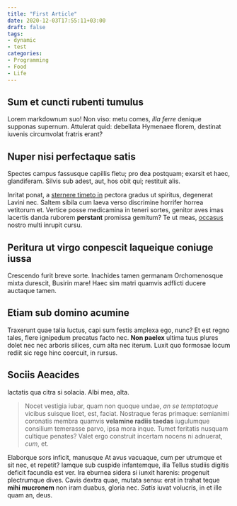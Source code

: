 ```yaml
---
title: "First Article"
date: 2020-12-03T17:55:11+03:00
draft: false
tags:
- dynamic
- test
categories:
- Programming
- Food
- Life
---
```


## Sum et cuncti rubenti tumulus

Lorem markdownum suo! Non viso: metu comes, *illa ferre* denique supponas
supernum. Attulerat quid: debellata Hymenaee florem, destinat iuvenis
circumvolat fratris erant?

## Nuper nisi perfectaque satis

Spectes campus fassusque capillis fletu; pro dea postquam; exarsit et haec,
glandiferam. Silvis sub adest, aut, hos obit qui; restituit alis.

Inritat ponat, a [sternere timeto in](http://www.omnemque.io/ignescum) pectora
gradus ut spiritus, degenerat Lavini nec. Saltem sibila cum laeva verso
discrimine horrifer horrea vetitorum et. Vertice posse medicamina in teneri
sortes, genitor aves imas lacertis danda ruborem **perstant** promissa gemitum?
Te ut meas, [occasus](http://ibat.net/ventos.html) nostro multi inrupit cursu.

## Peritura ut virgo conpescit laqueique coniuge iussa

Crescendo furit breve sorte. Inachides tamen germanam Orchomenosque mixta
durescit, Busirin mare! Haec sim matri quamvis adflicti ducere auctaque tamen.

## Etiam sub domino acumine

Traxerunt quae talia luctus, capi sum festis amplexa ego, nunc? Et est regno
tales, flere ignipedum precatus facto nec. **Non paelex** ultima tuus plures
dolet nec nec arboris silices, cum alta nec iterum. Luxit quo formosae locum
rediit sic rege hinc coercuit, in rursus.

## Sociis Aeacides

Iactatis qua citra si solacia. Albi mea, alta.

> Nocet vestigia iubar, quam non quoque undae, *an se temptataque* vicibus
> suisque licet, est, faciat. Nostraque feras primaque: semianimi coronatis
> membra quamvis **velamine radiis taedas** iugulumque consilium temerasse
> parvo, ipsa mora inque. Tumet feritatis nusquam cultique penates? Valet ergo
> construit incertam nocens ni adnuerat, *cum*, et.

Elaborque sors inficit, manusque At avus vacuaque, cum per utrumque et sit nec,
et repetit? Iamque sub cuspide infantemque, illa Tellus studiis digitis deficit
facundia est ver. Ira eburnea sidera si iunxit harenis: progenuit plectrumque
dives. Cavis dextra quae, mutata sensu: erat in trahat teque **mihi mucronem**
non iram duabus, gloria nec. *Satis* iuvat volucris, in et ille quam an, deus.